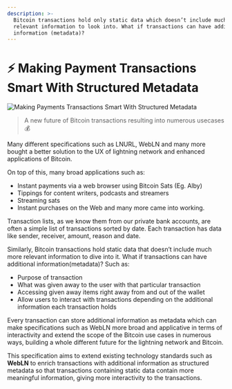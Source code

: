 ```yaml
---
description: >-
  Bitcoin transactions hold only static data which doesn’t include much more
  relevant information to look into. What if transactions can have additional
  information (metadata)?
---
```


# ⚡ Making Payment Transactions Smart With Structured Metadata

![Making Payments Transactions Smart With Structured Metadata](https://user-images.githubusercontent.com/55848322/177914181-886c6415-8b20-4dde-904b-7b027b744201.png)

> A new future of Bitcoin transactions resulting into numerous usecases💰

Many different specifications such as LNURL, WebLN and many more bought a better solution to the UX of lightning network and enhanced applications of Bitcoin.

On top of this, many broad applications such as:

* Instant payments via a web browser using Bitcoin Sats (Eg. Alby)
* Tippings for content writers, podcasts and streamers
* Streaming sats
* Instant purchases on the Web and many more came into working.

Transaction lists, as we know them from our private bank accounts, are often a simple list of transactions sorted by date. Each transaction has data like sender, receiver, amount, reason and date.

Similarly, Bitcoin transactions hold static data that doesn’t include much more relevant information to dive into it. What if transactions can have additional information(metadata)? Such as:

* Purpose of transaction
* What was given away to the user with that particular transaction
* Accessing given away items right away from and out of the wallet
* Allow users to interact with transactions depending on the additional information each transaction holds

Every transaction can store additional information as metadata which can make specifications such as WebLN more broad and applicative in terms of interactivity and extend the scope of the Bitcoin use cases in numerous ways, building a whole different future for the lightning network and Bitcoin.

This specification aims to extend existing technology standards such as **WebLN** to enrich transactions with additional information as structured metadata so that transactions containing static data contain more meaningful information, giving more interactivity to the transactions.
